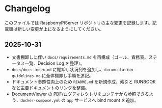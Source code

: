 # Changelog

このファイルでは RaspberryPiServer リポジトリの主な変更を記録します。記載順は新しい変更が上になるようにしてください。

## 2025-10-31

- 文書棚卸しに伴い `docs/requirements.md` を再構成（ゴール、責務表、ステータス一覧、Decision Log を整理）。
- `docs/docs-index.md` に棚卸し状況列を追加し、`documentation-guidelines.md` に全体棚卸し手順を追記。
- ドキュメント参照性向上のため `README.md` を新規作成、索引と RUNBOOK など主要ドキュメントのリンクを整備。
- DocumentViewer の PDF/ログディレクトリをコンテナから参照できるよう、`docker-compose.yml` の `app` サービスへ bind mount を追加。
